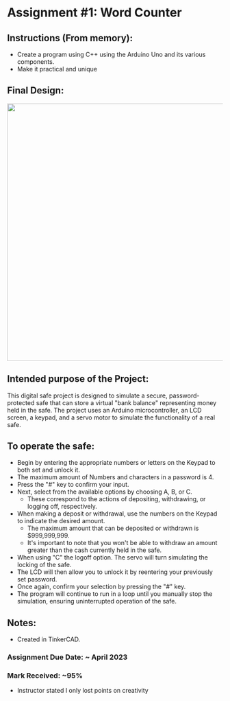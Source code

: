 # Assignment #1: Word Counter

## Instructions (From memory): 
- Create a program using C++ using the Arduino Uno and its various components.
- Make it practical and unique

## Final Design:

<p align="center">
<img width="600" src="https://github.com/matthewantonis-georgiancollege/IOT_COMP1045/assets/122380719/b890bddc-1aa2-4e24-811f-4645d1a2b9a8">
<p/>

## Intended purpose of the Project:
This digital safe project is designed to simulate a secure, password-protected safe that can store a virtual "bank balance" representing money held in the safe. The project uses an Arduino microcontroller, an LCD screen, a keypad, and a servo motor to simulate the functionality of a real safe.

## To operate the safe: 
- Begin by entering the appropriate numbers or letters on the Keypad to both set and unlock it. 
- The maximum amount of Numbers and characters in a password is 4. 
- Press the "#" key to confirm your input.
- Next, select from the available options by choosing A, B, or C.
  - These correspond to the actions of depositing, withdrawing, or logging off, respectively.
- When making a deposit or withdrawal, use the numbers on the Keypad to indicate the desired amount.
  - The maximum amount that can be deposited or withdrawn is $999,999,999.
  - It's important to note that you won't be able to withdraw an amount greater than the cash currently held in the safe.
- When using "C" the logoff option. The servo will turn simulating the locking of the safe.
- The LCD will then allow you to unlock it by reentering your previously set password.
- Once again, confirm your selection by pressing the "#" key.
- The program will continue to run in a loop until you manually stop the simulation, ensuring uninterrupted operation of the safe.

## Notes: 
- Created in TinkerCAD.

### Assignment Due Date: ~ April 2023
### Mark Received: ~95%
- Instructor stated I only lost points on creativity 
